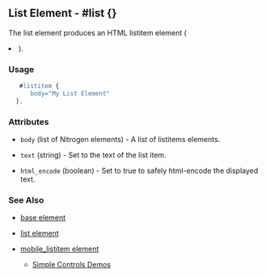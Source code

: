 
## List Element - #list {}

The list element produces an HTML listitem element (<li>).

### Usage

```erlang
   #listitem {
      body="My List Element"
  }.

```

### Attributes
  
   * `body` (list of Nitrogen elements) - A list of listitems elements.

   * `text` (string) - Set to the text of the list item.

   * `html_encode` (boolean) - Set to true to safely html-encode the displayed text.

### See Also

 *  [base element](./base.html)

 *  [list element](./list.html) 

 *  [mobile_listitem element](./mobile_listitem.html)

	*  [Simple Controls Demos](http://nitrogenproject.com/demos/simplecontrols)
